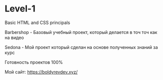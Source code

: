 # Level-1
Basic HTML and CSS principals

Barbershop - Базовый учебный проект, который делается в точ точ как на видео

Sedona - Мой проект который сделан на основе полученных знаний за курс

Готовность проектов 100%

Мой сайт: https://boldyrevdev.xyz/
